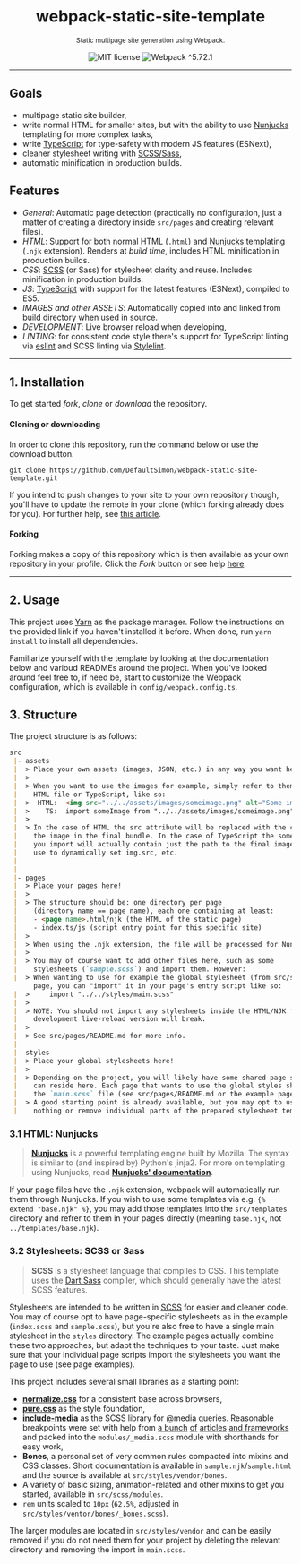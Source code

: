 <h1 align="center">
    webpack-static-site-template
</h1>
<p align="center">
    <sup>Static multipage site generation using Webpack.</sup>
</p>
<p align="center">
    <img src="https://img.shields.io/badge/license-MIT-yellowgreen" alt="MIT license">
    <img src="https://img.shields.io/badge/webpack-%5E5.72.1-6ba7d6?logo=webpack&logoColor=white" alt="Webpack ^5.72.1">
</p>

---

## Goals
- multipage static site builder,
- write normal HTML for smaller sites, but with the ability to use [Nunjucks](https://mozilla.github.io/nunjucks/) templating for more complex tasks,
- write [TypeScript](https://www.typescriptlang.org/) for type-safety with modern JS features (ESNext),
- cleaner stylesheet writing with [SCSS/Sass](https://sass-lang.com/),
- automatic minification in production builds.


## Features
- *General*: Automatic page detection (practically no configuration, just a matter of creating a directory inside `src/pages` and creating relevant files).
- *HTML*: Support for both normal HTML (`.html`) and [Nunjucks](https://mozilla.github.io/nunjucks/) templating (`.njk` extension). Renders at *build time*, includes HTML minification in production builds.
- *CSS*: [SCSS](https://sass-lang.com/) (or Sass) for stylesheet clarity and reuse. Includes minification in production builds.
- *JS*: [TypeScript](https://www.typescriptlang.org/) with support for the latest features (ESNext), compiled to ES5.
- *IMAGES and other ASSETS*: Automatically copied into and linked from build directory when used in source.
- *DEVELOPMENT*: Live browser reload when developing,
- *LINTING*: for consistent code style there's support for TypeScript linting via [eslint](https://eslint.org/) and SCSS linting via [Stylelint](https://stylelint.io/).

---

## 1. Installation
To get started *fork*, *clone* or *download* the repository.

#### Cloning or downloading
In order to clone this repository, run the command below or use the download button.
```
git clone https://github.com/DefaultSimon/webpack-static-site-template.git
```

If you intend to push changes to your site to your own repository though, you'll have to update the remote in your clone (which forking already does for you). For further help, see [this article](https://help.github.com/en/articles/cloning-a-repository).

#### Forking
Forking makes a copy of this repository which is then available as your own repository in your profile. Click the *Fork* button or see help [here](https://help.github.com/en/articles/fork-a-repo).

---

## 2. Usage
This project uses [Yarn](https://yarnpkg.com/) as the package manager. Follow the instructions on the provided link if you haven't installed it before. When done, run `yarn install` to install all dependencies.

Familiarize yourself with the template by looking at the documentation below and varioud READMEs around the project.
When you've looked around feel free to, if need be, start to customize the Webpack configuration, which is available in `config/webpack.config.ts`.


## 3. Structure
The project structure is as follows:

```markdown
src
 |- assets
 |  > Place your own assets (images, JSON, etc.) in any way you want here!
 |  > 
 |  > When you want to use the images for example, simply refer to them from the 
 |    HTML file or TypeScript, like so:
 |  >  HTML:  <img src="../../assets/images/someimage.png" alt="Some image.">
 |  >    TS:  import someImage from "../../assets/images/someimage.png"
 |  >
 |  > In the case of HTML the src attribute will be replaced with the correct url of 
 |    the image in the final bundle. In the case of TypeScript the someImage variable 
 |    you import will actually contain just the path to the final image, which you may 
 |    use to dynamically set img.src, etc.
 |
 |
 |- pages
 |  > Place your pages here!
 |  > 
 |  > The structure should be: one directory per page 
 |    (directory name == page name), each one containing at least:
 |    - <page name>.html/njk (the HTML of the static page)
 |    - index.ts/js (script entry point for this specific site)
 |  >
 |  > When using the .njk extension, the file will be processed for Nunjucks templating.
 |  >
 |  > You may of course want to add other files here, such as some 
 |    stylesheets (`sample.scss`) and import them. However:
 |  > When wanting to use for example the global stylesheet (from src/styles) in your
      page, you can "import" it in your page's entry script like so:
 |  >     import "../../styles/main.scss"
 |  >
 |  > NOTE: You should not import any stylesheets inside the HTML/NJK file, because the
 |    development live-reload version will break.
 |  >
 |  > See src/pages/README.md for more info.
 |
 |- styles
 |  > Place your global stylesheets here!
 |  >
 |  > Depending on the project, you will likely have some shared page styles, which
 |    can reside here. Each page that wants to use the global styles should link to 
 |    the `main.scss` file (see src/pages/README.md or the example pages).
 |  > A good starting point is already available, but you may opt to use 
 |    nothing or remove individual parts of the prepared stylesheet template - see below.
```

### 3.1 HTML: Nunjucks
> [**Nunjucks**](https://mozilla.github.io/nunjucks/) is a powerful templating engine built by Mozilla. The syntax is similar to (and inspired by) Python's jinja2.
For more on templating using Nunjucks, read [**Nunjucks' documentation**](https://mozilla.github.io/nunjucks/templating.html).

If your page files have the `.njk` extension, webpack will automatically run them through Nunjucks. If you wish to use some templates via e.g. `{% extend "base.njk" %}`, you may add those templates into the `src/templates` directory and refrer to them in your pages directly (meaning `base.njk`, not `../templates/base.njk`).

### 3.2 Stylesheets: SCSS or Sass
> **SCSS** is a stylesheet language that compiles to CSS. This template uses the [Dart Sass](https://sass-lang.com) compiler, which should generally have the latest SCSS features.

Stylesheets are intended to be written in [SCSS](https://sass-lang.com/documentation/syntax) for easier and cleaner code. You may of course opt to have page-specific stylesheets as in the example (`index.scss` and `sample.scss`), but you're also free to have a single main stylesheet in the `styles` directory. The example pages actually combine these two approaches, but adapt the techniques to your taste. Just make sure that your individual page scripts import the stylesheets you want the page to use (see page examples).

This project includes several small libraries as a starting point:
- [**normalize.css**](https://necolas.github.io/normalize.css/) for a consistent base across browsers,
- [**pure.css**](https://purecss.io/) as the style foundation,
- [**include-media**](https://eduardoboucas.github.io/include-media/) as the SCSS library for @media queries. Reasonable breakpoints were set with help from [a bunch](https://www.freecodecamp.org/news/the-100-correct-way-to-do-css-breakpoints-88d6a5ba1862/) [of](https://flaviocopes.com/css-breakpoints/) [articles](https://howto-wordpress-tips.com/responsive-breakpoints-tutorial/) [and frameworks](https://polypane.app/blog/css-breakpoints-used-by-popular-css-frameworks/) and packed into the `modules/_media.scss` module with shorthands for easy work,
- **Bones**, a personal set of very common rules compacted into mixins and CSS classes. Short documentation is available in `sample.njk`/`sample.html` and the source is available at `src/styles/vendor/bones`.
- A variety of basic sizing, animation-related and other mixins to get you started, available in `src/scss/modules`.
- `rem` units scaled to `10px` (`62.5%`, adjusted in `src/styles/ventor/bones/_bones.scss`).

The larger modules are located in `src/styles/vendor` and can be easily removed if you do not need them for your project by deleting the relevant directory and removing the import in `main.scss`.
